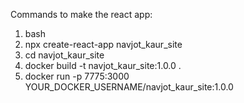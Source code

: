 Commands to make the react app:
1. bash
2. npx create-react-app navjot_kaur_site
3. cd navjot_kaur_site
4. docker build -t navjot_kaur_site:1.0.0 .
5. docker run -p 7775:3000 YOUR_DOCKER_USERNAME/navjot_kaur_site:1.0.0
